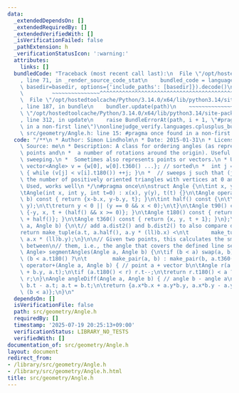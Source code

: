 ```yaml
---
data:
  _extendedDependsOn: []
  _extendedRequiredBy: []
  _extendedVerifiedWith: []
  _isVerificationFailed: false
  _pathExtension: h
  _verificationStatusIcon: ':warning:'
  attributes:
    links: []
  bundledCode: "Traceback (most recent call last):\n  File \"/opt/hostedtoolcache/Python/3.14.0/x64/lib/python3.14/site-packages/onlinejudge_verify/documentation/build.py\"\
    , line 71, in _render_source_code_stat\n    bundled_code = language.bundle(stat.path,\
    \ basedir=basedir, options={'include_paths': [basedir]}).decode()\n          \
    \         ~~~~~~~~~~~~~~~^^^^^^^^^^^^^^^^^^^^^^^^^^^^^^^^^^^^^^^^^^^^^^^^^^^^^^^^^^^^^^^^^^\n\
    \  File \"/opt/hostedtoolcache/Python/3.14.0/x64/lib/python3.14/site-packages/onlinejudge_verify/languages/cplusplus.py\"\
    , line 187, in bundle\n    bundler.update(path)\n    ~~~~~~~~~~~~~~^^^^^^\n  File\
    \ \"/opt/hostedtoolcache/Python/3.14.0/x64/lib/python3.14/site-packages/onlinejudge_verify/languages/cplusplus_bundle.py\"\
    , line 312, in update\n    raise BundleErrorAt(path, i + 1, \"#pragma once found\
    \ in a non-first line\")\nonlinejudge_verify.languages.cplusplus_bundle.BundleErrorAt:\
    \ src/geometry/Angle.h: line 15: #pragma once found in a non-first line\n"
  code: "/**\n * Author: Simon Lindholm\n * Date: 2015-01-31\n * License: CC0\n *\
    \ Source: me\n * Description: A class for ordering angles (as represented by int\
    \ points and\n *  a number of rotations around the origin). Useful for rotational\
    \ sweeping.\n *  Sometimes also represents points or vectors.\n * Usage:\n * \
    \ vector<Angle> v = {w[0], w[0].t360() ...}; // sorted\n *  int j = 0; rep(i,0,n)\
    \ { while (v[j] < v[i].t180()) ++j; }\n *  // sweeps j such that (j-i) represents\
    \ the number of positively oriented triangles with vertices at 0 and i\n * Status:\
    \ Used, works well\n */\n#pragma once\n\nstruct Angle {\n\tint x, y;\n\tint t;\n\
    \tAngle(int x, int y, int t=0) : x(x), y(y), t(t) {}\n\tAngle operator-(Angle\
    \ b) const { return {x-b.x, y-b.y, t}; }\n\tint half() const {\n\t\tassert(x ||\
    \ y);\n\t\treturn y < 0 || (y == 0 && x < 0);\n\t}\n\tAngle t90() const { return\
    \ {-y, x, t + (half() && x >= 0)}; }\n\tAngle t180() const { return {-x, -y, t\
    \ + half()}; }\n\tAngle t360() const { return {x, y, t + 1}; }\n};\nbool operator<(Angle\
    \ a, Angle b) {\n\t// add a.dist2() and b.dist2() to also compare distances\n\t\
    return make_tuple(a.t, a.half(), a.y * (ll)b.x) <\n\t       make_tuple(b.t, b.half(),\
    \ a.x * (ll)b.y);\n}\n\n// Given two points, this calculates the smallest angle\
    \ between\n// them, i.e., the angle that covers the defined line segment.\npair<Angle,\
    \ Angle> segmentAngles(Angle a, Angle b) {\n\tif (b < a) swap(a, b);\n\treturn\
    \ (b < a.t180() ?\n\t        make_pair(a, b) : make_pair(b, a.t360()));\n}\nAngle\
    \ operator+(Angle a, Angle b) { // point a + vector b\n\tAngle r(a.x + b.x, a.y\
    \ + b.y, a.t);\n\tif (a.t180() < r) r.t--;\n\treturn r.t180() < a ? r.t360() :\
    \ r;\n}\nAngle angleDiff(Angle a, Angle b) { // angle b - angle a\n\tint tu =\
    \ b.t - a.t; a.t = b.t;\n\treturn {a.x*b.x + a.y*b.y, a.x*b.y - a.y*b.x, tu -\
    \ (b < a)};\n}\n"
  dependsOn: []
  isVerificationFile: false
  path: src/geometry/Angle.h
  requiredBy: []
  timestamp: '2025-07-19 20:25:13+09:00'
  verificationStatus: LIBRARY_NO_TESTS
  verifiedWith: []
documentation_of: src/geometry/Angle.h
layout: document
redirect_from:
- /library/src/geometry/Angle.h
- /library/src/geometry/Angle.h.html
title: src/geometry/Angle.h
---
```

